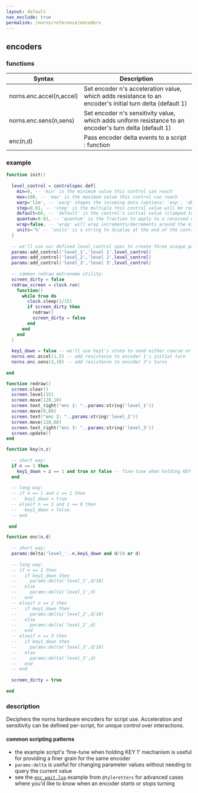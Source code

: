 ```yaml
---
layout: default
nav_exclude: true
permalink: /norns/reference/encoders
---
```


## encoders

### functions

| Syntax                   | Description                                                                                              |
| ------------------------ | -------------------------------------------------------------------------------------------------------- |
| norns.enc.accel(n,accel) | Set encoder n's acceleration value, which adds resistance to an encoder's initial turn delta (default 1) |
| norns.enc.sens(n,sens)   | Set encoder n's sensitivity value, which adds uniform resistance to an encoder's turn delta (default 1)  |
| enc(n,d)                 | Pass encoder delta events to a script : function                                                         |

### example

```lua
function init()
  
  level_control = controlspec.def{
    min=0, -- 'min' is the minimum value this control can reach
    max=100, -- 'max' is the maximum value this control can reach
    warp='lin', -- 'warp' shapes the incoming data (options: 'exp', 'db', 'lin')
    step=0.01, -- 'step' is the multiple this control value will be rounded to
    default=66, -- 'default' is the control's initial value (clamped to min / max and rounded to 'step')
    quantum=0.01, -- 'quantum' is the fraction to apply to a received delta (eg. 0.01 will increase/decrease value by 1% of the min/max range)
    wrap=false, -- 'wrap' will wrap increments/decrements around the min / max, rather than stop at min / max
    units='%' -- 'units' is a string to display at the end of the control
  }
  
  -- we'll use our defined level_control spec to create three unique parameters:
  params:add_control('level_1','level 1',level_control)
  params:add_control('level_2','level 2',level_control)
  params:add_control('level_3','level 3',level_control)
  
  -- common redraw metronome utility:
  screen_dirty = false
  redraw_screen = clock.run(
    function()
      while true do
        clock.sleep(1/15)
        if screen_dirty then
          redraw()
          screen_dirty = false
        end
      end
    end
  )
  
  key1_down = false -- we'll use key1's state to send either coarse or fine-tune changes
  norns.enc.accel(1,5) -- add resistence to encoder 1's initial turn
  norns.enc.sens(3,10) -- add resistence to encoder 3's turns
  
end

function redraw()
  screen.clear()
  screen.level(15)
  screen.move(128,10)
  screen.text_right("enc 1: "..params:string('level_1'))
  screen.move(0,60)
  screen.text("enc 2: "..params:string('level_2'))
  screen.move(128,60)
  screen.text_right("enc 3: "..params:string('level_3'))
  screen.update()
end

function key(n,z)
  
  -- short way:
  if n == 1 then
    key1_down = z == 1 and true or false -- fine-tune when holding KEY 1
  end
  
  -- long way:
  -- if n == 1 and z == 1 then
  --   key1_down = true
  -- elseif n == 1 and z == 0 then
  --   key1_down = false
  -- end
    
 end

function enc(n,d)
  
  -- short way:
  params:delta('level_'..n,key1_down and d/10 or d)
  
  -- long way:
  -- if n == 1 then
  --   if key1_down then
  --     params:delta('level_1',d/10)
  --   else
  --     params:delta('level_1',d)
  --   end
  -- elseif n == 2 then
  --   if key1_down then
  --     params:delta('level_2',d/10)
  --   else
  --     params:delta('level_2',d)
  --   end
  -- elseif n == 3 then
  --   if key1_down then
  --     params:delta('level_3',d/10)
  --   else
  --     params:delta('level_3',d)
  --   end
  -- end
  
  screen_dirty = true
  
end
```

### description

Deciphers the norns hardware encoders for script use. Acceleration and sensitivity can be defined per-script, for unique control over interactions.

#### common scripting patterns

- the example script's 'fine-tune when holding KEY 1' mechanism is useful for providing a finer grain for the same encoder
- `params:delta` is useful for changing parameter values without needing to query the current value
- see the [`enc_wait.lua`](https://github.com/northern-information/athenaeum/blob/main/enc_wait.lua) example from `@tyleretters` for advanced cases where you'd like to know when an encoder *starts* or *stops* turning